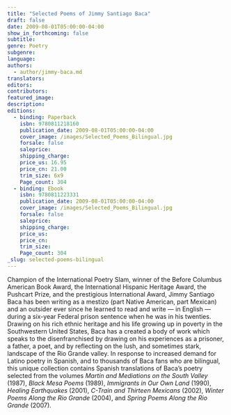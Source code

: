 ```yaml
---
title: "Selected Poems of Jimmy Santiago Baca"
draft: false
date: 2009-08-01T05:00:00-04:00
show_in_forthcoming: false
subtitle:
genre: Poetry
subgenre:
language:
authors:
  - author/jimmy-baca.md
translators:
editors:
contributors:
featured_image:
description:
editions:
  - binding: Paperback
    isbn: 9780811218160
    publication_date: 2009-08-01T05:00:00-04:00
    cover_image: /images/Selected_Poems_Bilingual.jpg
    forsale: false
    saleprice:
    shipping_charge:
    price_us: 16.95
    price_cn: 21.00
    trim_size: 6x9
    Page_count: 304
  - binding: Ebook
    isbn: 9780811223331
    publication_date: 2009-08-01T05:00:00-04:00
    cover_image: /images/Selected_Poems_Bilingual.jpg
    forsale: false
    saleprice:
    shipping_charge:
    price_us:
    price_cn:
    trim_size:
    Page_count: 304
_slug: selected-poems-bilingual
---
```


Champion of the International Poetry Slam, winner of the Before Columbus American Book Award, the International Hispanic Heritage Award, the Pushcart Prize, and the prestigious International Award, Jimmy Santiago Baca has been writing as a mestizo (part Native American, part Mexican) and an outsider ever since he learned to read and write — in English — during a six-year Federal prison sentence when he was in his twenties. Drawing on his rich ethnic heritage and his life growing up in poverty in the Southwestern United States, Baca has a created a body of work which speaks to the disenfranchised by drawing on his experiences as a prisoner, a father, a poet, and by reflecting on the lush, and sometimes stark, landscape of the Rio Grande valley. In response to increased demand for Latino poetry in Spanish, and to thousands of Baca fans who are bilingual, this unique collection contains Spanish translations of Baca’s poetry selected from the volumes _Martín and Mediations on the South Valley_ (1987), _Black Mesa Poems_ (1989), _Immigrants in Our Own Land_ (1990), _Healing Earthquakes_ (2001), _C-Train and Thirteen Mexicans_ (2002), _Winter Poems Along the Rio Grande_ (2004), and _Spring Poems Along the Rio Grande_ (2007).

